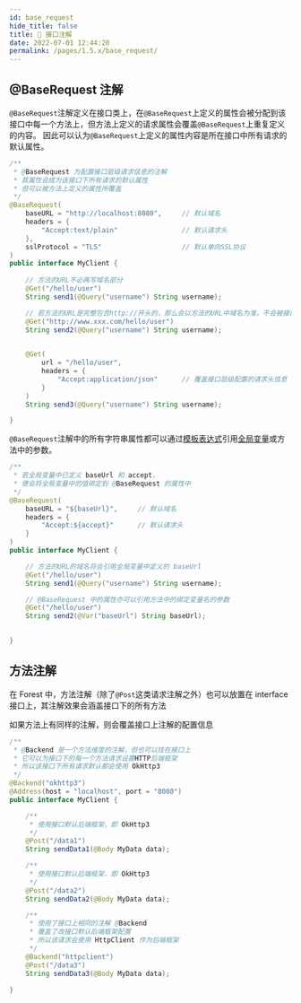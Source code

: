 ```yaml
---
id: base_request
hide_title: false
title: 🧁 接口注解
date: 2022-07-01 12:44:20
permalink: /pages/1.5.x/base_request/
---
```


## @BaseRequest 注解

`@BaseRequest`注解定义在接口类上，在`@BaseRequest`上定义的属性会被分配到该接口中每一个方法上，但方法上定义的请求属性会覆盖`@BaseRequest`上重复定义的内容。
因此可以认为`@BaseRequest`上定义的属性内容是所在接口中所有请求的默认属性。


```java
/**
 * @BaseRequest 为配置接口层级请求信息的注解
 * 其属性会成为该接口下所有请求的默认属性
 * 但可以被方法上定义的属性所覆盖
 */
@BaseRequest(
    baseURL = "http://localhost:8080",     // 默认域名
    headers = {
        "Accept:text/plain"                // 默认请求头
    },
    sslProtocol = "TLS"                    // 默认单向SSL协议
)
public interface MyClient {
  
    // 方法的URL不必再写域名部分
    @Get("/hello/user")
    String send1(@Query("username") String username);

    // 若方法的URL是完整包含http://开头的，那么会以方法的URL中域名为准，不会被接口层级中的baseURL属性覆盖
    @Get("http://www.xxx.com/hello/user")
    String send2(@Query("username") String username);
  

    @Get(
        url = "/hello/user",
        headers = {
            "Accept:application/json"      // 覆盖接口层级配置的请求头信息
        }
    )     
    String send3(@Query("username") String username);

}
```

`@BaseRequest`注解中的所有字符串属性都可以通过[模板表达式](https://dt_flys.gitee.io/forest/#/?id=%E5%8D%81-%E6%A8%A1%E6%9D%BF%E8%A1%A8%E8%BE%BE%E5%BC%8F)引用[全局变量](https://dt_flys.gitee.io/forest/#/?id=_65-%E5%85%A8%E5%B1%80%E5%8F%98%E9%87%8F%E7%BB%91%E5%AE%9A)或方法中的参数。

```java
/** 
 * 若全局变量中已定义 baseUrl 和 accept，
 * 便会将全局变量中的值绑定到 @BaseRequest 的属性中
 */
@BaseRequest(
    baseURL = "${baseUrl}",     // 默认域名
    headers = {
        "Accept:${accept}"      // 默认请求头
    }
)
public interface MyClient {

    // 方法的URL的域名将会引用全局变量中定义的 baseUrl
    @Get("/hello/user")     
    String send1(@Query("username") String username);

    // @BaseRequest 中的属性亦可以引用方法中的绑定变量名的参数
    @Get("/hello/user")
    String send2(@Var("baseUrl") String baseUrl);
  

}

```

## 方法注解

在 Forest 中，方法注解（除了`@Post`这类请求注解之外）也可以放置在 interface 接口上，其注解效果会涵盖接口下的所有方法

如果方法上有同样的注解，则会覆盖接口上注解的配置信息

```java
/**
 * @Backend 是一个方法维度的注解，但也可以挂在接口上
 * 它可以为接口下的每一个方法请求设置HTTP后端框架
 * 所以该接口下所有请求默认都会使用 OkHttp3
 */
@Backend("okhttp3")
@Address(host = "localhost", port = "8080")
public interface MyClient {

    /**
     * 使用接口默认后端框架，即 OkHttp3
     */
    @Post("/data1")
    String sendData1(@Body MyData data);

    /**
     * 使用接口默认后端框架，即 OkHttp3
     */
    @Post("/data2")
    String sendData2(@Body MyData data);

    /**
     * 使用了接口上相同的注解 @Backend
     * 覆盖了改接口默认后端框架配置
     * 所以该请求会使用 HttpClient 作为后端框架
     */
    @Backend("httpclient")
    @Post("/data3")
    String sendData3(@Body MyData data);

}


```
